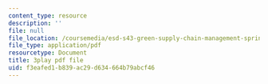 ```yaml
---
content_type: resource
description: ''
file: null
file_location: /coursemedia/esd-s43-green-supply-chain-management-spring-2014/f3eafed1b839ac29d634664b79abcf46_HMM2PKQ-VDQ.pdf
file_type: application/pdf
resourcetype: Document
title: 3play pdf file
uid: f3eafed1-b839-ac29-d634-664b79abcf46
---
```

